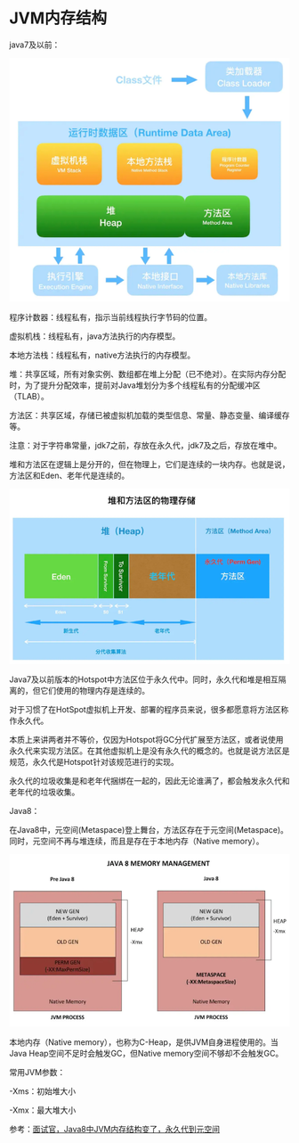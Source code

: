 # JVM内存结构


java7及以前：

![](assets/JVM内存结构/jvm内存结构1.png)

程序计数器：线程私有，指示当前线程执行字节码的位置。

虚拟机栈：线程私有，java方法执行的内存模型。

本地方法栈：线程私有，native方法执行的内存模型。

堆：共享区域，所有对象实例、数组都在堆上分配（已不绝对）。在实际内存分配时，为了提升分配效率，提前对Java堆划分为多个线程私有的分配缓冲区（TLAB）。

方法区：共享区域，存储已被虚拟机加载的类型信息、常量、静态变量、编译缓存等。

注意：对于字符串常量，jdk7之前，存放在永久代，jdk7及之后，存放在堆中。

堆和方法区在逻辑上是分开的，但在物理上，它们是连续的一块内存。也就是说，方法区和Eden、老年代是连续的。

![](assets/JVM内存结构/jvm内存结构2.png)

Java7及以前版本的Hotspot中方法区位于永久代中。同时，永久代和堆是相互隔离的，但它们使用的物理内存是连续的。

对于习惯了在HotSpot虚拟机上开发、部署的程序员来说，很多都愿意将方法区称作永久代。

本质上来讲两者并不等价，仅因为Hotspot将GC分代扩展至方法区，或者说使用永久代来实现方法区。在其他虚拟机上是没有永久代的概念的。也就是说方法区是规范，永久代是Hotspot针对该规范进行的实现。

永久代的垃圾收集是和老年代捆绑在一起的，因此无论谁满了，都会触发永久代和老年代的垃圾收集。

Java8：

在Java8中，元空间(Metaspace)登上舞台，方法区存在于元空间(Metaspace)。同时，元空间不再与堆连续，而且是存在于本地内存（Native memory）。

![](assets/JVM内存结构/jvm内存结构3.png)

本地内存（Native memory），也称为C-Heap，是供JVM自身进程使用的。当Java Heap空间不足时会触发GC，但Native memory空间不够却不会触发GC。

常用JVM参数：

-Xms：初始堆大小

-Xmx：最大堆大小

参考：[面试官，Java8中JVM内存结构变了，永久代到元空间](https://cloud.tencent.com/developer/article/1546965)
